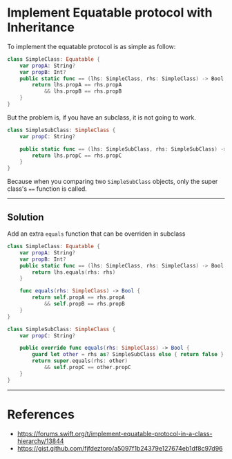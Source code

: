 # Implement Equatable protocol with Inheritance

To implement the equatable protocol is as simple as follow:

```swift
class SimpleClass: Equatable {
    var propA: String?
    var propB: Int?
    public static func == (lhs: SimpleClass, rhs: SimpleClass) -> Bool {
        return lhs.propA == rhs.propA
            && lhs.propB == rhs.propB
    }
}
```

But the problem is, if you have an subclass, it is not going to work.

```swift
class SimpleSubClass: SimpleClass {
    var propC: String?

    public static func == (lhs: SimpleSubClass, rhs: SimpleSubClass) -> Bool {
        return lhs.propC == rhs.propC
    }
}
```

Because when you comparing two `SimpleSubClass` objects, only the super class's `==` function is called.

---

## Solution

Add an extra `equals` function that can be overriden in subclass

```swift
class SimpleClass: Equatable {
    var propA: String?
    var propB: Int?
    public static func == (lhs: SimpleClass, rhs: SimpleClass) -> Bool {
        return lhs.equals(rhs: rhs)
    }

    func equals(rhs: SimpleClass) -> Bool {
        return self.propA == rhs.propA
            && self.propB == rhs.propB
    }
}

class SimpleSubClass: SimpleClass {
    var propC: String?

    public override func equals(rhs: SimpleClass) -> Bool {
        guard let other = rhs as? SimpleSubClass else { return false }
        return super.equals(rhs: other)
            && self.propC == other.propC
    }
}

```

---

# References

- https://forums.swift.org/t/implement-equatable-protocol-in-a-class-hierarchy/13844
- https://gist.github.com/fjfdeztoro/a5097f1b24379e127674eb1df8c97d96